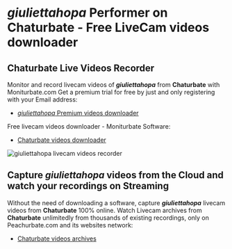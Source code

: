 # _giuliettahopa_ Performer on Chaturbate - Free LiveCam videos downloader

## Chaturbate Live Videos Recorder

Monitor and record livecam videos of **_giuliettahopa_** from **Chaturbate** with Moniturbate.com
Get a premium trial for free by just and only registering with your Email address:
* [_giuliettahopa_ Premium videos downloader](https://moniturbate.com/request-demo-licence-key.html)

Free livecam videos downloader - Moniturbate Software:
* [Chaturbate videos downloader](https://moniturbate.com/moniturbate-download-software.html)

![_giuliettahopa_ livecam videos recorder](https://peachurnet.com/templates/moniturbate-software.png)


## Capture _giuliettahopa_ videos from the Cloud and watch your recordings on Streaming

Without the need of downloading a software, capture **_giuliettahopa_** livecam videos from **Chaturbate** 100% online.
Watch Livecam archives from **Chaturbate** unlimitedly from thousands of existing recordings, only on Peachurbate.com and its websites network:
* [Chaturbate videos archives](https://peachurnet.com/)